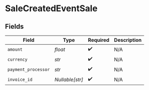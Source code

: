 # SaleCreatedEventSale


## Fields

| Field               | Type                | Required            | Description         |
| ------------------- | ------------------- | ------------------- | ------------------- |
| `amount`            | *float*             | :heavy_check_mark:  | N/A                 |
| `currency`          | *str*               | :heavy_check_mark:  | N/A                 |
| `payment_processor` | *str*               | :heavy_check_mark:  | N/A                 |
| `invoice_id`        | *Nullable[str]*     | :heavy_check_mark:  | N/A                 |